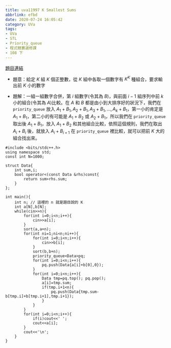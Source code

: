 ```yaml
---
title: uva11997 K Smallest Sums
abbrlink: efbd
date: 2020-07-24 16:05:42
category: UVa
tags:
- UVa
- STL
- Priority_queue
- 程式競賽選修課
- 108 下
---
```

[題目連結](https://onlinejudge.org/index.php?option=com_onlinejudge&Itemid=8&page=show_problem&problem=3148)
* 題意：給定 $K$ 組 $K$ 個正整數，從 $K$ 組中各取一個數字有 $K^K$ 種組合，要求輸出前 $K$ 小的數字
<!-- more -->
* 題解：一組一組數字合併，第 $i$ 組數字(令其為 $B$)，與前面 $i-1$ 組序列中前 $k$ 小的組合(令其為 $A$)比較。在 $A$ 和 $B$ 都是由小到大排序好的狀況下，我們在 `priority_queue` 放入 $A_1+B_1, A_2+B_1, A_3+B_1, ..., A_k+B_1$，第一小的肯定是 $A_1+B_1$，第二小的有可能是 $A_1+B_2$ 或 $A_2+B_1$，所以我們在 `priority_queue` 取出後 $A_1+B_1$，放入 $A_1+B_2$ 和其他組合比較，依照這個規則，我們在取出 $A_i+B_i$ 後，就放入 $A_i+B_{i+1}$ 在 `priority_queue` 裡比較，就可以把前 $K$ 大的組合找出來。
```cpp=
#include <bits/stdc++.h>
using namespace std;
const int N=1000;

struct Data{
    int sum,i;
    bool operator<(const Data &rhs)const{
        return sum>rhs.sum;
    }
};

int main(){
    int n; // 這裡的 n 就是題目說的 K
    int a[N],b[N];
    while(cin>>n){
        for(int i=0;i<n;i++){
            cin>>a[i];
        }
        sort(a,a+n);
        for(int ni=1;ni<n;ni++){
            for(int i=0;i<n;i++){
                cin>>b[i];
            }
            sort(b,b+n);
            priority_queue<Data>pq;
            for(int i=0;i<n;i++){
                pq.push(Data{a[i]+b[0],0});
            }
            for(int i=0;i<n;i++){
                Data tmp=pq.top(); pq.pop();
                a[i]=tmp.sum;
                if(tmp.i+1<n){
                    pq.push(Data{tmp.sum-b[tmp.i]+b[tmp.i+1],tmp.i+1});
                }
            }
        }
        for(int i=0;i<n;i++){
            if(i)cout<<' ';
            cout<<a[i];
        }
        cout<<'\n';
    }
}
```